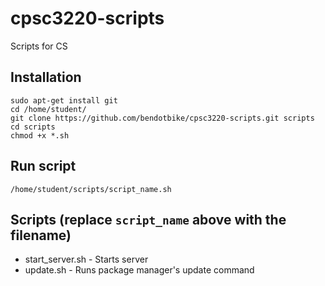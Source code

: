 # cpsc3220-scripts
Scripts for CS

## Installation
```
sudo apt-get install git
cd /home/student/
git clone https://github.com/bendotbike/cpsc3220-scripts.git scripts
cd scripts
chmod +x *.sh
```

## Run script
```
/home/student/scripts/script_name.sh
```

## Scripts (replace ```script_name``` above with the filename)
- start_server.sh - Starts server
- update.sh - Runs package manager's update command
